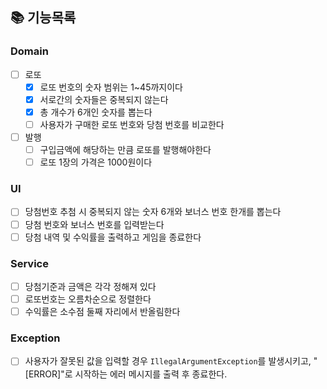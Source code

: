 ## 📚 기능목록

### Domain
 - [ ] 로또
   - [x] 로또 번호의 숫자 범위는 1~45까지이다
   - [x] 서로간의 숫자들은 중복되지 않는다
   - [x] 총 개수가 6개인 숫자를 뽑는다
   - [ ] 사용자가 구매한 로또 번호와 당첨 번호를 비교한다
 - [ ] 발행
   - [ ] 구입금액에 해당하는 만큼 로또를 발행해야한다
   - [ ] 로또 1장의 가격은 1000원이다
### UI
- [ ] 당첨번호 추첨 시 중복되지 않는 숫자 6개와 보너스 번호 한개를 뽑는다
- [ ] 당첨 번호와 보너스 번호를 입력받는다
- [ ] 당첨 내역 및 수익률을 출력하고 게임을 종료한다

### Service
- [ ] 당첨기준과 금액은 각각 정해져 있다
- [ ] 로또번호는 오름차순으로 정렬한다
- [ ] 수익률은 소수점 둘째 자리에서 반올림한다

### Exception
- [ ] 사용자가 잘못된 값을 입력할 경우 `IllegalArgumentException`를 발생시키고, "[ERROR]"로 시작하는 에러 메시지를 출력 후 종료한다.



    

